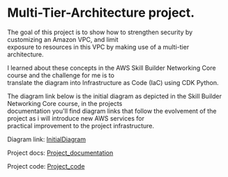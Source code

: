 # Multi-Tier-Architecture project.  

The goal of this project is to show how to strengthen security by customizing an Amazon VPC, and limit  
exposure to resources in this VPC by making use of a multi-tier architecture.     

I learned about these concepts in the AWS Skill Builder Networking Core course and the challenge for me is to  
translate the diagram into Infrastructure as Code (IaC) using CDK Python. 

The diagram link below is the initial diagram as depicted in the Skill Builder Networking Core course, in the projects    
documentation you'll find diagram links that follow the evolvement of the project as i will introduce new AWS services for   
practical improvement to the project infrastructure.         

Diagram link: [InitialDiagram](./includes/diagrams/diagram0.png)  

Project docs: [Project_documentation](./includes//documentation/project_documentation.md)       

Project code: [Project_code](./multi_tier_architecture/multi_tier_architecture_stack.py)  
